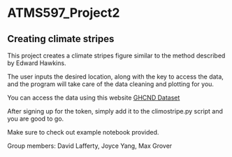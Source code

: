 # ATMS597_Project2

## Creating climate stripes

This project creates a climate stripes figure similar to the method described by
Edward Hawkins.

The user inputs the desired location, along with the key to access the data, and the program
will take care of the data cleaning and plotting for you.

You can access the data using this website 
[GHCND Dataset](https://www.ncdc.noaa.gov/data-access/land-based-station-data/land-based-datasets/global-historical-climatology-network-ghcn)

After signing up for the token, simply add it to the climostripe.py script and you are good to go.

Make sure to check out example notebook provided.

Group members: David Lafferty, Joyce Yang, Max Grover
